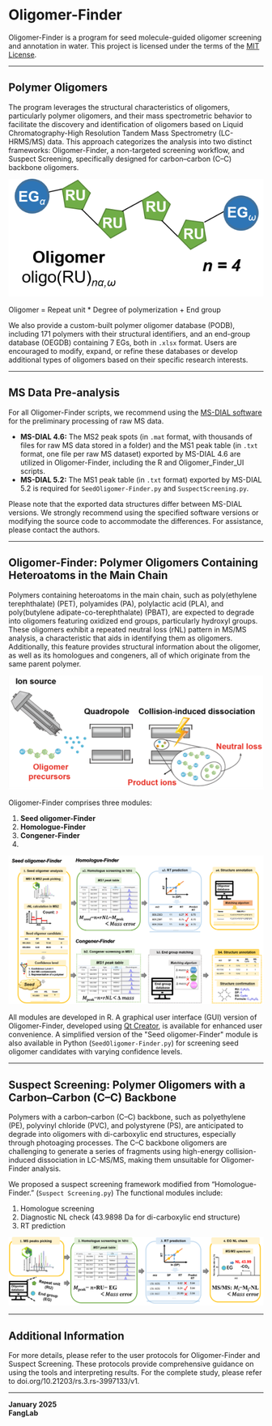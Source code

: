# Oligomer-Finder

Oligomer-Finder is a program for seed molecule-guided oligomer screening and annotation in water. This project is licensed under the terms of the [MIT License](https://github.com/FangLabNTU/Oligomer-Finder/blob/main/LICENSE.txt).

---

## Polymer Oligomers

The program leverages the structural characteristics of oligomers, particularly polymer oligomers, and their mass spectrometric behavior to facilitate the discovery and identification of oligomers based on Liquid Chromatography-High Resolution Tandem Mass Spectrometry (LC-HRMS/MS) data. This approach categorizes the analysis into two distinct frameworks: Oligomer-Finder, a non-targeted screening workflow, and Suspect Screening, specifically designed for carbon–carbon (C–C) backbone oligomers.

![Cover](https://github.com/FangLabNTU/Oligomer-Finder/blob/8230a55f4a88de4613fea4560d450c168bfd6c04/images/Figure%204.png)

Oligomer = Repeat unit * Degree of polymerization + End group

We also provide a custom-built polymer oligomer database (PODB), including 171 polymers with their structural identifiers, and an end-group database (OEGDB) containing 7 EGs, both in `.xlsx` format. Users are encouraged to modify, expand, or refine these databases or develop additional types of oligomers based on their specific research interests.

---

## MS Data Pre-analysis

For all Oligomer-Finder scripts, we recommend using the [MS-DIAL software](http://prime.psc.riken.jp/compms/msdial/main.html) for the preliminary processing of raw MS data. 

- **MS-DIAL 4.6:** The MS2 peak spots (in `.mat` format, with thousands of files for raw MS data stored in a folder) and the MS1 peak table (in `.txt` format, one file per raw MS dataset) exported by MS-DIAL 4.6 are utilized in Oligomer-Finder, including the R and Oligomer_Finder_UI scripts.  
- **MS-DIAL 5.2:** The MS1 peak table (in `.txt` format) exported by MS-DIAL 5.2 is required for `SeedOligomer-Finder.py` and `SuspectScreening.py`.

Please note that the exported data structures differ between MS-DIAL versions. We strongly recommend using the specified software versions or modifying the source code to accommodate the differences. For assistance, please contact the authors.

---

## Oligomer-Finder: Polymer Oligomers Containing Heteroatoms in the Main Chain

Polymers containing heteroatoms in the main chain, such as poly(ethylene terephthalate) (PET), polyamides (PA), polylactic acid (PLA), and poly(butylene adipate-co-terephthalate) (PBAT), are expected to degrade into oligomers featuring oxidized end groups, particularly hydroxyl groups. These oligomers exhibit a repeated neutral loss (rNL) pattern in MS/MS analysis, a characteristic that aids in identifying them as oligomers. Additionally, this feature provides structural information about the oligomer, as well as its homologues and congeners, all of which originate from the same parent polymer.

![Cover](https://github.com/FangLabNTU/Oligomer-Finder/blob/2e448adb76ecc9d4cd593cf0e81d41a384687642/images/Figure%205.png)

Oligomer-Finder comprises three modules:
1. **Seed oligomer-Finder**  
2. **Homologue-Finder**  
3. **Congener-Finder**
4. 
![Cover](https://github.com/FangLabNTU/Oligomer-Finder/blob/2e448adb76ecc9d4cd593cf0e81d41a384687642/images/Figure%206.png)

All modules are developed in R. A graphical user interface (GUI) version of Oligomer-Finder, developed using [Qt Creator](https://www.qt.io/product/development-tools), is available for enhanced user convenience. A simplified version of the "Seed oligomer-Finder" module is also available in Python (`SeedOligomer-Finder.py`) for screening seed oligomer candidates with varying confidence levels.

---

## Suspect Screening: Polymer Oligomers with a Carbon–Carbon (C–C) Backbone

Polymers with a carbon–carbon (C–C) backbone, such as polyethylene (PE), polyvinyl chloride (PVC), and polystyrene (PS), are anticipated to degrade into oligomers with di-carboxylic end structures, especially through photoaging processes. The C–C backbone oligomers are challenging to generate a series of fragments using high-energy collision-induced dissociation in LC-MS/MS, making them unsuitable for Oligomer-Finder analysis. 

We proposed a suspect screening framework modified from “Homologue-Finder.” (`Suspect Screening.py`) The functional modules include:
1. Homologue screening  
2. Diagnostic NL check (43.9898 Da for di-carboxylic end structure)  
3. RT prediction
    
![Cover](https://github.com/FangLabNTU/Oligomer-Finder/blob/2e448adb76ecc9d4cd593cf0e81d41a384687642/images/Figure%207.png)

---

## Additional Information

For more details, please refer to the user protocols for Oligomer-Finder and Suspect Screening. These protocols provide comprehensive guidance on using the tools and interpreting results.
For the complete study, please refer to doi.org/10.21203/rs.3.rs-3997133/v1.

---

**January 2025**  
**FangLab**
